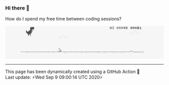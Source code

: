 ### Hi there 👋

<!--
**denismaggior8/denismaggior8** is a ✨ _special_ ✨ repository because its `README.md` (this file) appears on your GitHub profile.

Here are some ideas to get you started:

- 🔭 I’m currently working on ...
- 🌱 I’m currently learning ...
- 👯 I’m looking to collaborate on ...
- 🤔 I’m looking for help with ...
- 💬 Ask me about ...
- 📫 How to reach me: ...
- 😄 Pronouns: ...
- ⚡ Fun fact: ...  
-->

How do I spend my free time between coding sessions?

![T-rex](img/juego-google-chrome-offline.gif)



---
This page has been dynamically created using a GitHub Action 💪  
Last update: ⚡Wed Sep  9 09:00:14 UTC 2020⚡
